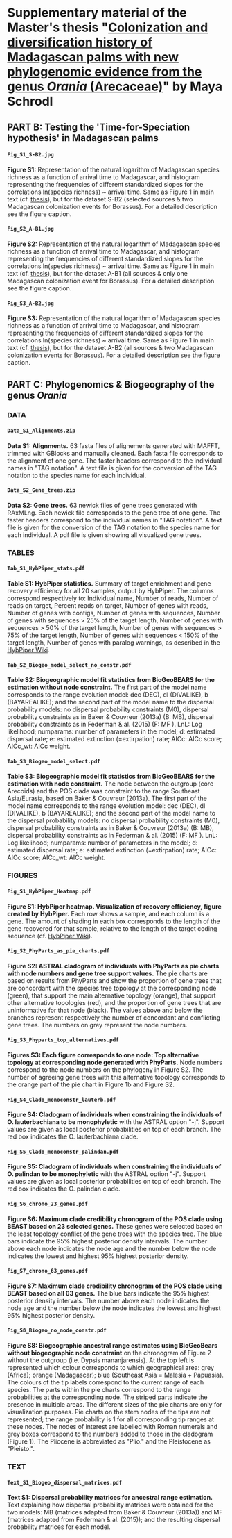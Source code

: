 # Supplementary material of the Master's thesis "[Colonization and diversification history of Madagascan palms with new phylogenomic evidence from the genus *Orania* (Arecaceae)](https://github.com/pebgroup/pos_phylo_biogeo/blob/master/Master_Thesis_Maya_Schrodl.pdf)" by Maya Schrodl


## PART B: Testing the 'Time-for-Speciation hypothesis' in Madagascan palms

#### **`Fig_S1_S-B2.jpg`**

**Figure S1:** Representation of the natural logarithm of Madagascan species richness
as a function of arrival time to Madagascar, and histogram representing
the frequencies of different standardized slopes for the correlations ln(species richness) ~ arrival time. Same as Figure 1 in main text (cf. [thesis](https://github.com/pebgroup/pos_phylo_biogeo/blob/master/Master_Thesis_Maya_Schrodl.pdf)), but for the dataset S-B2 (selected sources & two Madagascan colonization events for Borassus). For a detailed description see the figure caption.

#### **`Fig_S2_A-B1.jpg`**

**Figure S2:** Representation of the natural logarithm of Madagascan species richness
as a function of arrival time to Madagascar, and histogram representing
the frequencies of different standardized slopes for the correlations ln(species richness) ~ arrival time. Same as Figure 1 in main text (cf. [thesis](https://github.com/pebgroup/pos_phylo_biogeo/blob/master/Master_Thesis_Maya_Schrodl.pdf)), but for the dataset A-B1 (all sources & only one Madagascan colonization event for Borassus). For a detailed description see the figure caption.

#### **`Fig_S3_A-B2.jpg`**

**Figure S3:** Representation of the natural logarithm of Madagascan species richness
as a function of arrival time to Madagascar, and histogram representing
the frequencies of different standardized slopes for the correlations ln(species richness) ~ arrival time. Same as Figure 1 in main text (cf. [thesis](https://github.com/pebgroup/pos_phylo_biogeo/blob/master/Master_Thesis_Maya_Schrodl.pdf)), but for the dataset A-B2 (all sources & two Madagascan colonization events for Borassus). For a detailed description see the figure caption.


## PART C: Phylogenomics & Biogeography of the genus *Orania*

### DATA

#### **`Data_S1_Alignments.zip`**

**Data S1: Alignments.** 63 fasta files of alignements generated with MAFFT,
trimmed with GBlocks and manually cleaned. Each fasta file corresponds to the
alignment of one gene. The faster headers correspond to the individual names in
"TAG notation". A text file is given for the conversion of the TAG notation to the
species name for each individual.

#### **`Data_S2_Gene_trees.zip`**

**Data S2: Gene trees.** 63 newick files of gene trees generated with RAxMLng.
Each newick file corresponds to the gene tree of one gene. The faster headers
correspond to the individual names in "TAG notation". A text file is given for the
conversion of the TAG notation to the species name for each individual. A pdf file
is given showing all visualized gene trees.


### TABLES

#### **`Tab_S1_HybPiper_stats.pdf`**

**Table S1: HybPiper statistics.** Summary of target enrichment and gene recovery
efficiency for all 20 samples, output by HybPiper. The columns correspond
respectively to: Individual name, Number of reads, Number of reads on target, Percent
reads on target, Number of genes with reads, Number of genes with contigs,
Number of genes with sequences, Number of genes with sequences > 25% of the
target length, Number of genes with sequences > 50% of the target length, Number
of genes with sequences > 75% of the target length, Number of genes with sequences
$\lt$ 150% of the target length, Number of genes with paralog warnings, as described
in the [HybPiper Wiki](https://github.com/mossmatters/HybPiper/wiki).

#### **`Tab_S2_Biogeo_model_select_no_constr.pdf`**

**Table S2: Biogeographic model fit statistics from BioGeoBEARS for the
estimation without node constraint.** The first part of the model name corresponds
to the range evolution model: dec (DEC), dl (DIVALIKE), b (BAYAREALIKE);
and the second part of the model name to the dispersal probability models:
no dispersal probability constraints (M0), dispersal probability constraints as in
Baker & Couvreur (2013a) (B: MB), dispersal probability constraints as in Federman
& al. (2015) (F: MF ). LnL: Log likelihood; numparams: number of parameters
in the model; d: estimated dispersal rate; e: estimated extinction (=extirpation)
rate; AICc: AICc score; AICc_wt: AICc weight.

#### **`Tab_S3_Biogeo_model_select.pdf`**

**Table S3: Biogeographic model fit statistics from BioGeoBEARS for the
estimation with node constraint.** The node between the outgroup (core Arecoids)
and the POS clade was constraint to the range Southeast Asia/Eurasia, based
on Baker & Couvreur (2013a). The first part of the model name corresponds to the
range evolution model: dec (DEC), dl (DIVALIKE), b (BAYAREALIKE); and the
second part of the model name to the dispersal probability models: no dispersal
probability constraints (M0), dispersal probability constraints as in Baker & Couvreur
(2013a) (B: MB), dispersal probability constraints as in Federman & al. (2015)
(F: MF ). LnL: Log likelihood; numparams: number of parameters in the model; d:
estimated dispersal rate; e: estimated extinction (=extirpation) rate; AICc: AICc
score; AICc_wt: AICc weight.

### FIGURES

#### **`Fig_S1_HybPiper_Heatmap.pdf`**

**Figure S1: HybPiper heatmap. Visualization of recovery efficiency, figure created
by HybPiper.** Each row shows a sample, and each column is a gene. The
amount of shading in each box corresponds to the length of the gene recovered for
that sample, relative to the length of the target coding sequence (cf. [HybPiper Wiki](https://github.com/mossmatters/HybPiper/wiki)).

#### **`Fig_S2_PhyParts_as_pie_charts.pdf`**

**Figure S2: ASTRAL cladogram of individuals with PhyParts as pie charts
with node numbers and gene tree support values.** The pie charts are based
on results from PhyParts and show the proportion of gene trees that are concordant
with the species tree topology at the corresponding node (green), that support the
main alternative topology (orange), that support other alternative topologies (red),
and the proportion of gene trees that are uninformative for that node (black). The
values above and below the branches represent respectively the number of concordant
and conflicting gene trees. The numbers on grey represent the node numbers.


#### **`Fig_S3_Phyparts_top_alternatives.pdf`**

**Figures S3: Each figure corresponds to one node: Top alternative topology
at corresponding node generated with PhyParts.** Node numbers correspond
to the node numbers on the phylogeny in Figure S2. The number of agreeing
gene trees with this alternative topology corresponds to the orange part of the pie
chart in Figure 1b and Figure S2.


#### **`Fig_S4_Clado_monoconstr_lauterb.pdf`**

**Figure S4: Cladogram of individuals when constraining the individuals
of O. lauterbachiana to be monophyletic** with the ASTRAL option "-j".
Support values are given as local posterior probabilities on top of each branch. The
red box indicates the O. lauterbachiana clade.

#### **`Fig_S5_Clado_monoconstr_palindan.pdf`**

**Figure S5: Cladogram of individuals when constraining the individuals of
O. palindan to be monophyletic** with the ASTRAL option "-j". Support
values are given as local posterior probabilities on top of each branch. The red box
indicates the O. palindan clade.

#### **`Fig_S6_chrono_23_genes.pdf`**

**Figure S6: Maximum clade credibility chronogram of the POS clade using
BEAST based on 23 selected genes.** These genes were selected based on the
least topology conflict of the gene trees with the species tree. The blue bars indicate
the 95% highest posterior density intervals. The number above each node indicates
the node age and the number below the node indicates the lowest and highest 95%
highest posterior density.


#### **`Fig_S7_chrono_63_genes.pdf`**

**Figure S7: Maximum clade credibility chronogram of the POS clade using
BEAST based on all 63 genes.** The blue bars indicate the 95% highest
posterior density intervals. The number above each node indicates the node age and
the number below the node indicates the lowest and highest 95% highest posterior
density.

#### **`Fig_S8_Biogeo_no_node_constr.pdf`**

**Figure S8: Biogeographic ancestral range estimates using BioGeoBears
without biogeographic node constraint** on the chronogram of Figure 2 without
the outgroup (i.e. Dypsis mananjarensis). At the top left is represented which colour
corresponds to which geographical area: grey (Africa); orange (Madagascar); blue
(Southeast Asia = Malesia + Papuasia). The colours of the tip labels correspond
to the current range of each species. The parts within the pie charts correspond
to the range probabilities at the corresponding node. The striped parts indicate
the presence in multiple areas. The different sizes of the pie charts are only for
visualization purposes. Pie charts on the stem nodes of the tips are not represented;
the range probability is 1 for all corresponding tip ranges at these nodes. The nodes
of interest are labelled with Roman numerals and grey boxes correspond to the
numbers added to those in the cladogram (Figure 1). The Pliocene is abbreviated
as "Plio." and the Pleistocene as "Pleisto.".

### TEXT

#### **`Text_S1_Biogeo_dispersal_matrices.pdf`**

**Text S1: Dispersal probability matrices for ancestral range estimation.**
Text explaining how dispersal probability matrices were obtained for the two models:
MB (matrices adapted from Baker & Couvreur (2013a)) and MF (matrices adapted
from Federman & al. (2015)); and the resulting dispersal probability matrices for
each model.
